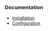 ### Documentation

* [Installation](Installation/Readme.md)
* [Configuration](Configuration/Readme.md)
